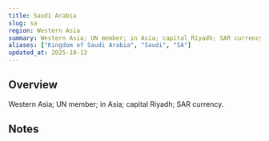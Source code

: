 ```yaml
---
title: Saudi Arabia
slug: sa
region: Western Asia
summary: Western Asia; UN member; in Asia; capital Riyadh; SAR currency.
aliases: ["Kingdom of Saudi Arabia", "Saudi", "SA"]
updated_at: 2025-10-13
---
```


## Overview

Western Asia; UN member; in Asia; capital Riyadh; SAR currency.

## Notes

<!-- Add your first note below -->
